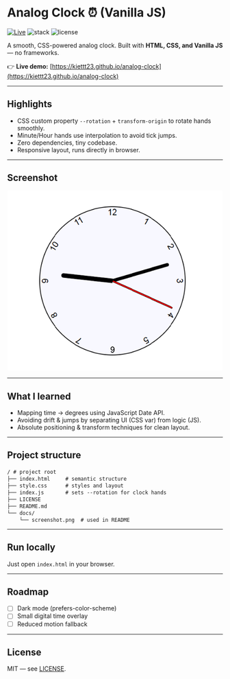 # Analog Clock ⏰ (Vanilla JS)

[![Live](https://img.shields.io/badge/GitHub_Pages-live-brightgreen)](https://kiettt23.github.io/analog-clock)
![stack](https://img.shields.io/badge/Stack-HTML%20%7C%20CSS%20%7C%20JS-blue)
![license](https://img.shields.io/badge/License-MIT-black)

A smooth, CSS-powered analog clock. Built with **HTML, CSS, and Vanilla JS** — no frameworks.

👉 **Live demo:** [https://kiettt23.github.io/analog-clock](https://kiettt23.github.io/analog-clock)

---

## Highlights

- CSS custom property `--rotation` + `transform-origin` to rotate hands smoothly.
- Minute/Hour hands use interpolation to avoid tick jumps.
- Zero dependencies, tiny codebase.
- Responsive layout, runs directly in browser.

---

## Screenshot

![screenshot](docs/screenshot.png)

---

## What I learned

- Mapping time → degrees using JavaScript Date API.
- Avoiding drift & jumps by separating UI (CSS var) from logic (JS).
- Absolute positioning & transform techniques for clean layout.

---

## Project structure

```
/ # project root
├── index.html     # semantic structure
├── style.css      # styles and layout
├── index.js       # sets --rotation for clock hands
├── LICENSE
├── README.md
└── docs/
    └── screenshot.png  # used in README
```

---

## Run locally

Just open `index.html` in your browser.

---

## Roadmap

- [ ] Dark mode (prefers-color-scheme)
- [ ] Small digital time overlay
- [ ] Reduced motion fallback

---

## License

MIT — see [LICENSE](./LICENSE).
